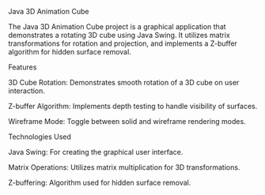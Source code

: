 Java 3D Animation Cube

The Java 3D Animation Cube project is a graphical application that demonstrates a rotating 3D cube using Java Swing. It utilizes matrix transformations for rotation and projection, and implements a Z-buffer algorithm for hidden surface removal.

Features

3D Cube Rotation: Demonstrates smooth rotation of a 3D cube on user interaction.

Z-buffer Algorithm: Implements depth testing to handle visibility of surfaces.

Wireframe Mode: Toggle between solid and wireframe rendering modes.

Technologies Used

Java Swing: For creating the graphical user interface.

Matrix Operations: Utilizes matrix multiplication for 3D transformations.

Z-buffering: Algorithm used for hidden surface removal.
